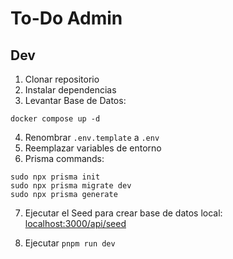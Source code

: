 
# To-Do Admin

## Dev
1. Clonar repositorio
2. Instalar dependencias
3. Levantar Base de Datos:
```
docker compose up -d
```
4. Renombrar `.env.template` a `.env`
5. Reemplazar variables de entorno
6. Prisma commands:
```
sudo npx prisma init
sudo npx prisma migrate dev
sudo npx prisma generate
```
7. Ejecutar el Seed para crear base de datos local: [localhost:3000/api/seed](localhost:3000/api/seed)

8. Ejecutar `pnpm run dev`


